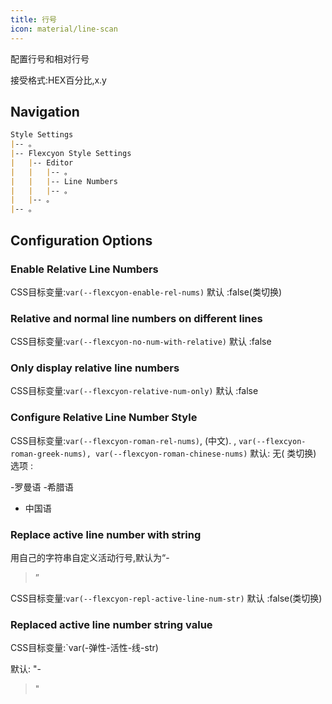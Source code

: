 ```yaml
---
title: 行号
icon: material/line-scan
---
```


配置行号和相对行号

接受格式:HEX百分比,x.y

## Navigation

```md
Style Settings
|-- 。
|-- Flexcyon Style Settings
|   |-- Editor
|   |   |-- 。
|   |   |-- Line Numbers
|   |   |-- 。
|   |-- 。
|-- 。
```

## Configuration Options

### Enable Relative Line Numbers

CSS目标变量:`var(--flexcyon-enable-rel-nums)`
默认 :false(类切换)

### Relative and normal line numbers on different lines

CSS目标变量:`var(--flexcyon-no-num-with-relative)`
默认 :false

### Only display relative line numbers

CSS目标变量:`var(--flexcyon-relative-num-only)`
默认 :false

### Configure Relative Line Number Style

CSS目标变量:`var(--flexcyon-roman-rel-nums)`, (中文).
,
`var(--flexcyon-roman-greek-nums), var(--flexcyon-roman-chinese-nums)`
默认: 无( 类切换)
选项 :

-罗曼语
-希腊语
- 中国语

### Replace active line number with string
用自己的字符串自定义活动行号,默认为“-
>”

CSS目标变量:`var(--flexcyon-repl-active-line-num-str)`
默认 :false(类切换)

### Replaced active line number string value
CSS目标变量:`var(-弹性-活性-线-str)

默认: "-
>"
